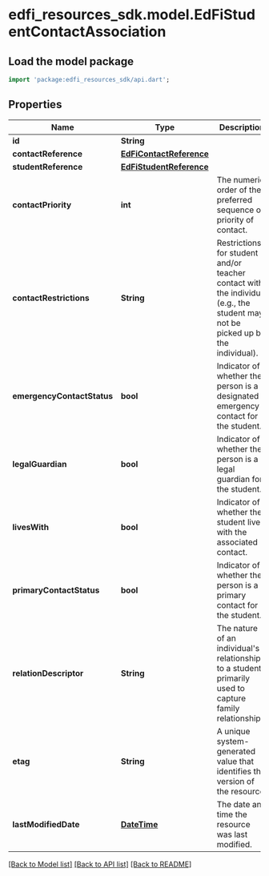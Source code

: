 # edfi_resources_sdk.model.EdFiStudentContactAssociation

## Load the model package
```dart
import 'package:edfi_resources_sdk/api.dart';
```

## Properties
Name | Type | Description | Notes
------------ | ------------- | ------------- | -------------
**id** | **String** |  | [optional] 
**contactReference** | [**EdFiContactReference**](EdFiContactReference.md) |  | 
**studentReference** | [**EdFiStudentReference**](EdFiStudentReference.md) |  | 
**contactPriority** | **int** | The numeric order of the preferred sequence or priority of contact. | [optional] 
**contactRestrictions** | **String** | Restrictions for student and/or teacher contact with the individual (e.g., the student may not be picked up by the individual). | [optional] 
**emergencyContactStatus** | **bool** | Indicator of whether the person is a designated emergency contact for the student. | [optional] 
**legalGuardian** | **bool** | Indicator of whether the person is a legal guardian for the student. | [optional] 
**livesWith** | **bool** | Indicator of whether the student lives with the associated contact. | [optional] 
**primaryContactStatus** | **bool** | Indicator of whether the person is a primary contact for the student. | [optional] 
**relationDescriptor** | **String** | The nature of an individual's relationship to a student, primarily used to capture family relationships. | [optional] 
**etag** | **String** | A unique system-generated value that identifies the version of the resource. | [optional] 
**lastModifiedDate** | [**DateTime**](DateTime.md) | The date and time the resource was last modified. | [optional] 

[[Back to Model list]](../README.md#documentation-for-models) [[Back to API list]](../README.md#documentation-for-api-endpoints) [[Back to README]](../README.md)


